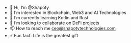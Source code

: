 - 👋 Hi, I’m @Shapoty
- 👀 I’m interested in Blockchain, Web3 and AI Technologies
- 🌱 I’m currently learning Kotlin and Rust
- 💞️ I’m looking to collaborate on DeFi projects
- 📫 How to reach me ceo@shapotytechnologies.com
- ⚡ Fun fact: Life is the greatest gift

<!---
Shapoty/Shapoty is a ✨ special ✨ repository because its `README.md` (this file) appears on your GitHub profile.
You can click the Preview link to take a look at your changes.
--->
